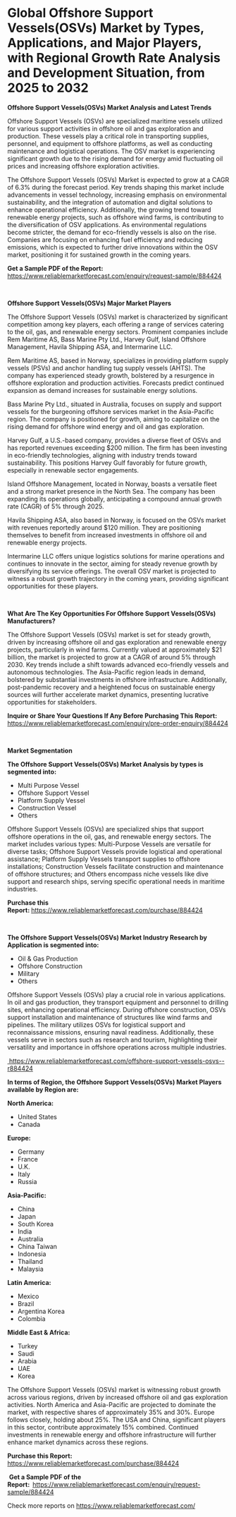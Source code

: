 <p><h1>Global Offshore Support Vessels(OSVs) Market by Types, Applications, and Major Players, with Regional Growth Rate Analysis and Development Situation, from 2025 to 2032</h1></p><p><strong>Offshore Support Vessels(OSVs) Market Analysis and Latest Trends</strong></p>
<p><p>Offshore Support Vessels (OSVs) are specialized maritime vessels utilized for various support activities in offshore oil and gas exploration and production. These vessels play a critical role in transporting supplies, personnel, and equipment to offshore platforms, as well as conducting maintenance and logistical operations. The OSV market is experiencing significant growth due to the rising demand for energy amid fluctuating oil prices and increasing offshore exploration activities.</p><p>The Offshore Support Vessels (OSVs) Market is expected to grow at a CAGR of 6.3% during the forecast period. Key trends shaping this market include advancements in vessel technology, increasing emphasis on environmental sustainability, and the integration of automation and digital solutions to enhance operational efficiency. Additionally, the growing trend toward renewable energy projects, such as offshore wind farms, is contributing to the diversification of OSV applications. As environmental regulations become stricter, the demand for eco-friendly vessels is also on the rise. Companies are focusing on enhancing fuel efficiency and reducing emissions, which is expected to further drive innovations within the OSV market, positioning it for sustained growth in the coming years.</p></p>
<p><strong>Get a Sample PDF of the Report:&nbsp;</strong> <a href="https://www.reliablemarketforecast.com/enquiry/request-sample/884424?utm_campaign=2447&utm_medium=2&utm_source=Github&utm_content=ia&utm_term=11042025&utm_id=offshore-support-vesselsosvs">https://www.reliablemarketforecast.com/enquiry/request-sample/884424</a></p>
<p>&nbsp;</p>
<p><strong>Offshore Support Vessels(OSVs) Major Market Players</strong></p>
<p><p>The Offshore Support Vessels (OSVs) market is characterized by significant competition among key players, each offering a range of services catering to the oil, gas, and renewable energy sectors. Prominent companies include Rem Maritime AS, Bass Marine Pty Ltd., Harvey Gulf, Island Offshore Management, Havila Shipping ASA, and Intermarine LLC.</p><p>Rem Maritime AS, based in Norway, specializes in providing platform supply vessels (PSVs) and anchor handling tug supply vessels (AHTS). The company has experienced steady growth, bolstered by a resurgence in offshore exploration and production activities. Forecasts predict continued expansion as demand increases for sustainable energy solutions.</p><p>Bass Marine Pty Ltd., situated in Australia, focuses on supply and support vessels for the burgeoning offshore services market in the Asia-Pacific region. The company is positioned for growth, aiming to capitalize on the rising demand for offshore wind energy and oil and gas exploration.</p><p>Harvey Gulf, a U.S.-based company, provides a diverse fleet of OSVs and has reported revenues exceeding $200 million. The firm has been investing in eco-friendly technologies, aligning with industry trends toward sustainability. This positions Harvey Gulf favorably for future growth, especially in renewable sector engagements.</p><p>Island Offshore Management, located in Norway, boasts a versatile fleet and a strong market presence in the North Sea. The company has been expanding its operations globally, anticipating a compound annual growth rate (CAGR) of 5% through 2025.</p><p>Havila Shipping ASA, also based in Norway, is focused on the OSVs market with revenues reportedly around $120 million. They are positioning themselves to benefit from increased investments in offshore oil and renewable energy projects.</p><p>Intermarine LLC offers unique logistics solutions for marine operations and continues to innovate in the sector, aiming for steady revenue growth by diversifying its service offerings. The overall OSV market is projected to witness a robust growth trajectory in the coming years, providing significant opportunities for these players.</p></p>
<p>&nbsp;</p>
<p><strong>What Are The Key Opportunities For Offshore Support Vessels(OSVs) Manufacturers?</strong></p>
<p><p>The Offshore Support Vessels (OSVs) market is set for steady growth, driven by increasing offshore oil and gas exploration and renewable energy projects, particularly in wind farms. Currently valued at approximately $21 billion, the market is projected to grow at a CAGR of around 5% through 2030. Key trends include a shift towards advanced eco-friendly vessels and autonomous technologies. The Asia-Pacific region leads in demand, bolstered by substantial investments in offshore infrastructure. Additionally, post-pandemic recovery and a heightened focus on sustainable energy sources will further accelerate market dynamics, presenting lucrative opportunities for stakeholders.</p></p>
<p><strong>Inquire or Share Your Questions If Any Before Purchasing This Report:</strong> <a href="https://www.reliablemarketforecast.com/enquiry/pre-order-enquiry/884424?utm_campaign=2447&utm_medium=2&utm_source=Github&utm_content=ia&utm_term=11042025&utm_id=offshore-support-vesselsosvs">https://www.reliablemarketforecast.com/enquiry/pre-order-enquiry/884424</a></p>
<p>&nbsp;</p>
<p><strong>Market Segmentation</strong></p>
<p><strong>The Offshore Support Vessels(OSVs) Market Analysis by types is segmented into:</strong></p>
<p><ul><li>Multi Purpose Vessel</li><li>Offshore Support Vessel</li><li>Platform Supply Vessel</li><li>Construction Vessel</li><li>Others</li></ul></p>
<p><p>Offshore Support Vessels (OSVs) are specialized ships that support offshore operations in the oil, gas, and renewable energy sectors. The market includes various types: Multi-Purpose Vessels are versatile for diverse tasks; Offshore Support Vessels provide logistical and operational assistance; Platform Supply Vessels transport supplies to offshore installations; Construction Vessels facilitate construction and maintenance of offshore structures; and Others encompass niche vessels like dive support and research ships, serving specific operational needs in maritime industries.</p></p>
<p><strong>Purchase this Report:&nbsp;</strong><a href="https://www.reliablemarketforecast.com/purchase/884424?utm_campaign=2447&utm_medium=2&utm_source=Github&utm_content=ia&utm_term=11042025&utm_id=offshore-support-vesselsosvs">https://www.reliablemarketforecast.com/purchase/884424</a></p>
<p>&nbsp;</p>
<p><strong>The Offshore Support Vessels(OSVs) Market Industry Research by Application is segmented into:</strong></p>
<p><ul><li>Oil & Gas Production</li><li>Offshore Construction</li><li>Military</li><li>Others</li></ul></p>
<p><p>Offshore Support Vessels (OSVs) play a crucial role in various applications. In oil and gas production, they transport equipment and personnel to drilling sites, enhancing operational efficiency. During offshore construction, OSVs support installation and maintenance of structures like wind farms and pipelines. The military utilizes OSVs for logistical support and reconnaissance missions, ensuring naval readiness. Additionally, these vessels serve in sectors such as research and tourism, highlighting their versatility and importance in offshore operations across multiple industries.</p></p>
<p><a href="https://www.reliablemarketforecast.com/offshore-support-vessels-osvs--r884424?utm_campaign=2447&utm_medium=2&utm_source=Github&utm_content=ia&utm_term=11042025&utm_id=offshore-support-vesselsosvs">&nbsp;https://www.reliablemarketforecast.com/offshore-support-vessels-osvs--r884424</a></p>
<p><strong>In terms of Region, the Offshore Support Vessels(OSVs) Market Players available by Region are:</strong></p>
<p>
    <p> <strong> North America: </strong>
        <ul>
            <li>United States</li>
            <li>Canada</li>
        </ul>
        </p> 
    <p> <strong> Europe: </strong>
        <ul>
            <li>Germany</li>
            <li>France</li>
            <li>U.K.</li>
            <li>Italy</li>
            <li>Russia</li>
        </ul>
        </p> 
    <p> <strong> Asia-Pacific: </strong>
        <ul>
            <li>China</li>
            <li>Japan</li>
            <li>South Korea</li>
            <li>India</li>
            <li>Australia</li>
            <li>China Taiwan</li>
            <li>Indonesia</li>
            <li>Thailand</li>
            <li>Malaysia</li>
        </ul>
        </p> 
    <p> <strong> Latin America: </strong>
        <ul>
            <li>Mexico</li>
            <li>Brazil</li>
            <li>Argentina Korea</li>
            <li>Colombia</li>
        </ul>
        </p> 
    <p> <strong> Middle East & Africa: </strong>
        <ul>
            <li>Turkey</li>
            <li>Saudi</li>
            <li>Arabia</li>
            <li>UAE</li>
            <li>Korea</li>
        </ul>
    </p>
    </p>
<p><p>The Offshore Support Vessels (OSVs) market is witnessing robust growth across various regions, driven by increased offshore oil and gas exploration activities. North America and Asia-Pacific are projected to dominate the market, with respective shares of approximately 35% and 30%. Europe follows closely, holding about 25%. The USA and China, significant players in this sector, contribute approximately 15% combined. Continued investments in renewable energy and offshore infrastructure will further enhance market dynamics across these regions.</p></p>
<p><strong>Purchase this Report: </strong><a href="https://www.reliablemarketforecast.com/purchase/884424?utm_campaign=2447&utm_medium=2&utm_source=Github&utm_content=ia&utm_term=11042025&utm_id=offshore-support-vesselsosvs">https://www.reliablemarketforecast.com/purchase/884424</a></p>
<p>&nbsp;<strong>Get a Sample PDF of the Report:&nbsp;&nbsp;</strong><a href="https://www.reliablemarketforecast.com/enquiry/request-sample/884424?utm_campaign=2447&utm_medium=2&utm_source=Github&utm_content=ia&utm_term=11042025&utm_id=offshore-support-vesselsosvs">https://www.reliablemarketforecast.com/enquiry/request-sample/884424</a></p>
<p><strong></strong></p>
<p>Check more reports on <a href="https://www.reliablemarketforecast.com/?utm_campaign=2447&utm_medium=2&utm_source=Github&utm_content=ia&utm_term=11042025&utm_id=offshore-support-vesselsosvs">https://www.reliablemarketforecast.com/</a></p>